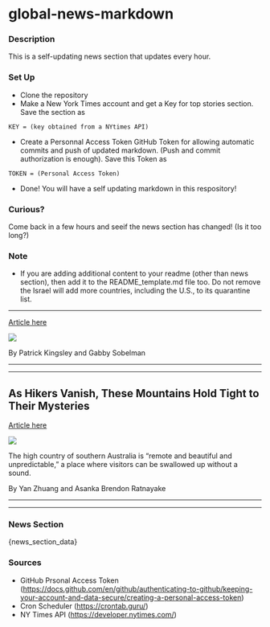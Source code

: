 # global-news-markdown

### Description 
This is a self-updating news section that updates every hour.

### Set Up 
* Clone the repository
* Make a New York Times account and get a Key for top stories section. Save the section as 
 ```
 KEY = (key obtained from a NYtimes API)
 ```
*  Create a Personnal Access Token GitHub Token for allowing automatic commits and push of updated markdown. (Push and commit authorization is enough). Save this Token as 
```
TOKEN = (Personal Access Token)
```
* Done! You will have a self updating markdown in this respository!

### Curious?
Come back in a few hours and seeif the news section has changed! (Is it too long?)

### Note
* If you are adding additional content to your readme (other than news section), then add it to the README_template.md file too. Do not remove the Israel will add more countries, including the U.S., to its quarantine list.
---------------------------------------------------------------------------

[Article here](https://www.nytimes.com/2021/08/03/world/israel-will-add-more-countries-including-the-us-to-its-quarantine-list.html)

[![](https://static01.nyt.com/images/2021/08/03/lens/03virus-briefing-israel-quarantine1/merlin_190550487_a4ce98f6-54df-4df7-93f1-a872b140efb0-superJumbo.jpg)](https://www.nytimes.com/2021/08/03/world/israel-will-add-more-countries-including-the-us-to-its-quarantine-list.html)

By Patrick Kingsley and Gabby Sobelman

* * *

* * *

As Hikers Vanish, These Mountains Hold Tight to Their Mysteries
---------------------------------------------------------------

[Article here](https://www.nytimes.com/2021/08/04/world/asia/wonnangatta-valley-disappearances.html)

[![](https://static01.nyt.com/images/2021/08/04/world/04oz-disappearances-promo/00oz-disappearances1-superJumbo.jpg)](https://www.nytimes.com/2021/08/04/world/asia/wonnangatta-valley-disappearances.html)

The high country of southern Australia is “remote and beautiful and unpredictable,” a place where visitors can be swallowed up without a sound.

By Yan Zhuang and Asanka Brendon Ratnayake

* * *

* * *

### News Section 
{news_section_data}


### Sources 
* GitHub Prsonal Access Token (https://docs.github.com/en/github/authenticating-to-github/keeping-your-account-and-data-secure/creating-a-personal-access-token)
* Cron Scheduler (https://crontab.guru/)
* NY Times API (https://developer.nytimes.com/)
